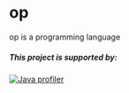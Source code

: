 # op
op is a programming language

##### This project is supported by:
[![Java profiler](https://www.ej-technologies.com/images/product_banners/jprofiler_small.png "Java profiler")](http://www.ej-technologies.com/products/jprofiler/overview.html)
